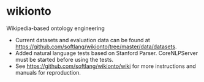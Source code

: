 # wikionto
Wikipedia-based ontology engineering

* Current datasets and evaluation data can be found at https://github.com/softlang/wikionto/tree/master/data/datasets.
* Added natural language tests based on Stanford Parser. CoreNLPServer must be started before using the tests. 
* See https://github.com/softlang/wikionto/wiki for more instructions and manuals for reproduction.

